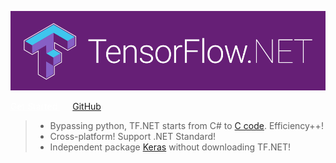 <!-- # Tensorflow.NET -->

![logo](_images/tf.net.logo.png)

<div class="myCenter">
    <!-- [GetStarted](essentials/introduction) -->
    <a class="btn-blue" style="color: #ffffff; margin-right: 20px;" href="#/essentials/introduction?id=getting-started">
        Get Started
    </a>
    <a href="https://github.com/SciSharp/TensorFlow.NET">
        GitHub
    </a>
</div>

> -   Bypassing python, TF.NET starts from C# to [C code](https://www.tensorflow.org/). Efficiency++!
> -   Cross-platform! Support .NET Standard!
> -   Independent package [Keras](<(https://www.nuget.org/packages/TensorFlow.Keras/)>) without downloading TF.NET!

